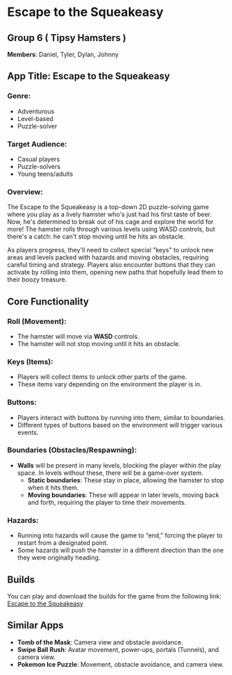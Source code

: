 # Escape to the Squeakeasy   

## Group 6 ( Tipsy Hamsters )
**Members**: Daniel, Tyler, Dylan, Johnny

## App Title: Escape to the Squeakeasy

### Genre:
- Adventurous
- Level-based
- Puzzle-solver

### Target Audience:
- Casual players
- Puzzle-solvers
- Young teens/adults

### Overview:
The Escape to the Squeakeasy is a top-down 2D puzzle-solving game where you play as a lively hamster who's just had his first taste of beer. Now, he's determined to break out of his cage and explore the world for more! The hamster rolls through various levels using WASD controls, but there's a catch: he can't stop moving until he hits an obstacle. 

As players progress, they'll need to collect special "keys" to unlock new areas and levels packed with hazards and moving obstacles, requiring careful timing and strategy. Players also encounter buttons that they can activate by rolling into them, opening new paths that hopefully lead them to their boozy treasure.

## Core Functionality

### Roll (Movement):
- The hamster will move via **WASD** controls.
- The hamster will not stop moving until it hits an obstacle.

### Keys (Items):
- Players will collect items to unlock other parts of the game.
- These items vary depending on the environment the player is in.

### Buttons:
- Players interact with buttons by running into them, similar to boundaries.
- Different types of buttons based on the environment will trigger various events.

### Boundaries (Obstacles/Respawning):
- **Walls** will be present in many levels, blocking the player within the play space. In levels without these, there will be a game-over system.
  - **Static boundaries**: These stay in place, allowing the hamster to stop when it hits them.
  - **Moving boundaries**: These will appear in later levels, moving back and forth, requiring the player to time their movements.

### Hazards:
- Running into hazards will cause the game to “end,” forcing the player to restart from a designated point.
- Some hazards will push the hamster in a different direction than the one they were originally heading.

## Builds
You can play and download the builds for the game from the following link:
[Escape to the Squeakeasy]([https://drive.google.com/drive/folders/1T5thjEcR0eZ7ubg87AB-dwBaXORNYAdj?usp=sharing](https://dylandevelops.itch.io/escape-to-the-squeakeasy)) 

## Similar Apps
- **Tomb of the Mask**: Camera view and obstacle avoidance.
- **Swipe Ball Rush**: Avatar movement, power-ups, portals (Tunnels), and camera view.
- **Pokemon Ice Puzzle**: Movement, obstacle avoidance, and camera view.
